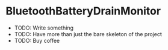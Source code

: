 # BluetoothBatteryDrainMonitor

* TODO: Write something
* TODO: Have more than just the bare skeleton of the project
* TODO: Buy coffee
